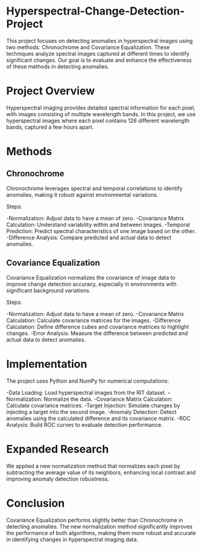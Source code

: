 # Hyperspectral-Change-Detection-Project
This project focuses on detecting anomalies in hyperspectral images using two methods: Chronochrome and Covariance Equalization. These techniques analyze spectral images captured at different times to identify significant changes. Our goal is to evaluate and enhance the effectiveness of these methods in detecting anomalies.

# Project Overview
Hyperspectral imaging provides detailed spectral information for each pixel, with images consisting of multiple wavelength bands. In this project, we use hyperspectral images where each pixel contains 126 different wavelength bands, captured a few hours apart.

# Methods

## Chronochrome
Chronochrome leverages spectral and temporal correlations to identify anomalies, making it robust against environmental variations.

Steps:

-Normalization: Adjust data to have a mean of zero.
-Covariance Matrix Calculation: Understand variability within and between images.
-Temporal Prediction: Predict spectral characteristics of one image based on the other.
-Difference Analysis: Compare predicted and actual data to detect anomalies.

## Covariance Equalization
Covariance Equalization normalizes the covariance of image data to improve change detection accuracy, especially in environments with significant background variations.

Steps:

-Normalization: Adjust data to have a mean of zero.
-Covariance Matrix Calculation: Calculate covariance matrices for the images.
-Difference Calculation: Define difference cubes and covariance matrices to highlight changes.
-Error Analysis: Measure the difference between predicted and actual data to detect anomalies.

# Implementation
The project uses Python and NumPy for numerical computations:

-Data Loading: Load hyperspectral images from the RIT dataset.
-Normalization: Normalize the data.
-Covariance Matrix Calculation: Calculate covariance matrices.
-Target Injection: Simulate changes by injecting a target into the second image.
-Anomaly Detection: Detect anomalies using the calculated difference and its covariance matrix.
-ROC Analysis: Build ROC curves to evaluate detection performance.

# Expanded Research
We applied a new normalization method that normalizes each pixel by subtracting the average value of its neighbors, enhancing local contrast and improving anomaly detection robustness.

# Conclusion
Covariance Equalization performs slightly better than Chronochrome in detecting anomalies. The new normalization method significantly improves the performance of both algorithms, making them more robust and accurate in identifying changes in hyperspectral imaging data.

